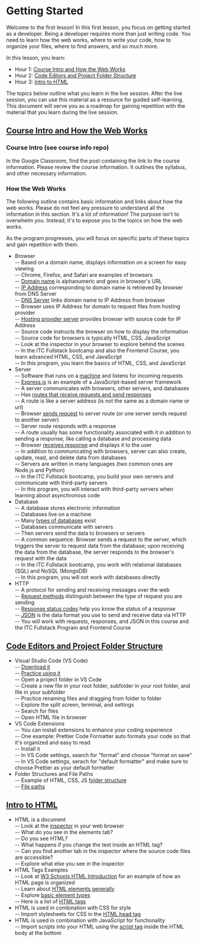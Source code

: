 # Getting Started  

Welcome to the first lesson! In this first lesson, you focus on getting started as a developer. Being a developer requires more than just writing code. You need to learn how the web works, where to write your code, how to organize your files, where to find answers, and so much more.

In this lesson, you learn:

- Hour 1: [Course Intro and How the Web Works](#course-intro-and-how-the-web-works)    
- Hour 2: [Code Editors and Project Folder Structure ](#code-editors-and-project-folder-structure)   
- Hour 3: [Intro to HTML](#intro-to-html)  

The topics below outline what you learn in the live session. After the live session, you can use this material as a resource for guided self-learning. This document will serve you as a roadmap for gaining repetition with the material that you learn during the live session. 

## [Course Intro and How the Web Works](#course-intro-and-how-the-web-works)  
  
### Course Intro (see course info repo)

In the Google Classroom, find the post containing the link to the course information. Please review the course information. It outlines the syllabus, and other necessary information.  
  
### How the Web Works

The following outline contains basic information and links about how the web works. Please do not feel any pressure to understand all the information in this section. It's a lot of information! The purpose isn't to overwhelm you. Instead, it's to expose you to the topics on how the web works. 

As the program progresses, you will focus on specific parts of these topics and gain repetition with them.  
  
  - Browser  
    -- Based on a domain name, displays information on a screen for easy viewing  
    -- Chrome, Firefox, and Safari are examples of browsers  
    -- [Domain name](https://en.wikipedia.org/wiki/Domain_name) is alphanumeric and goes in browser's URL  
    -- [IP Address](https://en.wikipedia.org/wiki/IP_address) corresponding to domain name is retrieved by browser from DNS Server   
    -- [DNS Server](https://en.wikipedia.org/wiki/Domain_Name_System) links domain name to IP Address from browser  
    -- Browser uses IP Address for domain to request files from hosting provider  
    -- [Hosting provider server](https://en.wikipedia.org/wiki/Web_hosting_service) provides browser with source code for IP Address  
    -- Source code instructs the browser on how to display the information     
    -- Source code for browsers is typically HTML, CSS, JavaScript  
    -- Look at the inspector in your browser to explore behind the scenes  
    -- In the ITC Fullstack bootcamp and also the Frontend Course, you learn advanced HTML, CSS, and JavaScript   
    -- In this program, you learn the basics of HTML, CSS, and JavaScript   
  - Server  
    -- Software that runs on a [machine](https://media.geeksforgeeks.org/wp-content/uploads/20200429161002/server-image-1.png) and listens for incoming requests   
    -- [Express.js](https://expressjs.com/en/starter/hello-world.html) is an example of a JavaScript-based server framework  
    -- A server communicates with browsers, other servers, and databases  
    -- Has [routes that receive requests and send responses](https://expressjs.com/en/starter/basic-routing.html)  
    -- A route is like a server address (is not the same as a domain name or url)  
    -- Browser [sends request](https://developer.mozilla.org/en-US/docs/Web/API/Fetch_API/Using_Fetch) to server route (or one server sends request to another server)  
    -- Server route responds with a response  
    -- A route usually has some functionality associated with it in addition to sending a response, like calling a database and processing data  
    -- Browser [receives response](https://developer.mozilla.org/en-US/docs/Web/API/Fetch_API/Using_Fetch#checking_that_the_fetch_was_successful) and displays it to the user  
    -- In addition to communicating with browsers, server can also create, update, read, and delete data from databases  
    -- Servers are written in many languages (two common ones are Node.js and Python)  
    -- In the ITC Fullstack bootcamp, you build your own servers and communicate with third-party servers  
    -- In this program, you will interact with third-party servers when learning about asynchronous code  
  - Database  
    -- A database stores electronic information  
    -- Databases live on a machine  
    -- Many [types of databases](https://www.guru99.com/introduction-to-database-sql.html) exist  
    -- Databases communicate with servers  
    -- Then servers send the data to browsers or servers  
    -- A common sequence: Browser sends a request to the server, which triggers the server to request data from the database; upon receiving the data from the database, the server responds to the browser's request with the data   
    -- In the ITC Fullstack bootcamp, you work with relational databases (SQL) and NoSQL (MongoDB)  
    -- In this program, you will not work with databases directly  
  - HTTP  
    -- A protocol for sending and receiving messages over the web  
    -- [Request methods](https://www.w3schools.com/tags/ref_httpmethods.asp) distinguish between the type of request you are sending  
    -- [Response status codes](https://developer.mozilla.org/en-US/docs/Web/HTTP/Status) help you know the status of a response  
    -- [JSON](https://www.w3schools.com/whatis/whatis_json.asp) is the data format you use to send and receive data via HTTP  
    -- You will work with requests, responses, and JSON in this course and the ITC Fullstack Program and Frontend Course    
  
## [Code Editors and Project Folder Structure](#code-editors-and-project-folder-structure)  
  - Visual Studio Code (VS Code)  
    -- [Download it](https://code.visualstudio.com/)   
    -- [Practice using it](https://code.visualstudio.com/docs/introvideos/basics)  
    -- Open a project folder in VS Code  
    -- Create a new file in your root folder, subfolder in your root folder, and file in your subfolder  
    -- Practice renaming files and dragging from folder to folder  
    -- Explore the split screen, terminal, and settings  
    -- Search for files  
    -- Open HTML file in browser  
  - VS Code Extensions  
    -- You can install extensions to enhance your coding experience  
    -- One example: Prettier Code Formatter auto formats your code so that it's organized and easy to read   
    -- Install it  
    -- In VS Code settings, search for "format" and choose "format on save"  
    -- In VS Code settings, serach for "default formatter" and make sure to choose Prettier as your default formatter  
  - Folder Structures and File Paths  
    -- Example of HTML, CSS, JS [folder structure](https://developer.mozilla.org/en-US/docs/Learn/Getting_started_with_the_web/Dealing_with_files)  
    -- [File paths](https://www.w3schools.com/html/html_filepaths.asp)   

## [Intro to HTML](#intro-to-html)   
  - HTML is a document  
    -- Look at the [inspector](https://developer.mozilla.org/en-US/docs/Learn/Common_questions/What_are_browser_developer_tools) in your web browser   
    -- What do you see in the elements tab?  
    -- Do you see HTML?  
    -- What happens if you change the text inside an HTML tag?  
    -- Can you find another tab in the inspector where the source code files are accessible?  
    -- Explore what else you see in the inspector  
  - HTML Tags Examples  
    -- Look at [W3 Schools HTML Introduction](https://www.w3schools.com/html/html_intro.asp) for an example of how an HTML page is organized  
    -- Learn about [HTML elements generally](https://www.w3schools.com/html/html_elements.asp)  
    -- Explore [basic element types](https://www.w3schools.com/html/html_basic.asp)  
    -- Here is a list of [HTML tags](https://www.w3schools.com/tags/default.asp)  
  - HTML is used in combination with CSS for style  
    -- Import stylesheets for CSS in the [HTML head tag](https://www.w3schools.com/html/html_head.asp)  
  - HTML is used in combination with JavaScript for functionality  
    -- Import scripts into your HTML using the [script tag](https://www.w3schools.com/html/html_scripts.asp) inside the HTML body at the bottom   

